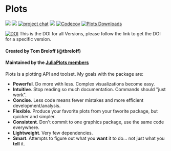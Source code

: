 # Plots

[gh-ci-img]: https://github.com/JuliaPlots/Plots.jl/workflows/ci/badge.svg?branch=master
[gh-ci-url]: https://github.com/JuliaPlots/Plots.jl/actions?query=workflow%3Aci

[pkgeval-img]: https://juliaci.github.io/NanosoldierReports/pkgeval_badges/P/Plots.svg
[pkgeval-url]: https://juliaci.github.io/NanosoldierReports/pkgeval_badges/report.html

[gitter-img]: https://badges.gitter.im/tbreloff/Plots.jl.svg
[gitter-url]: https://gitter.im/tbreloff/Plots.jl?utm_source=badge&utm_medium=badge&utm_campaign=pr-badge&utm_content=badge

[docs-img]: https://img.shields.io/badge/docs-stable-blue.svg
[docs-url]: https://docs.juliaplots.org/stable/

[![][gh-ci-img]][gh-ci-url]
[![][pkgeval-img]][pkgeval-url]
[![project chat](https://img.shields.io/badge/zulip-join_chat-brightgreen.svg)](https://julialang.zulipchat.com/#narrow/stream/236493-plots)
[![][docs-img]][docs-url]
[![Codecov](https://codecov.io/gh/JuliaPlots/Plots.jl/branch/master/graph/badge.svg)](https://codecov.io/gh/JuliaPlots/Plots.jl)
[![Plots Downloads](https://shields.io/endpoint?url=https://pkgs.genieframework.com/api/v1/badge/Plots)](https://pkgs.genieframework.com?packages=Plots)

[![DOI](https://zenodo.org/badge/DOI/10.5281/zenodo.4725317.svg)](https://doi.org/10.5281/zenodo.4725317)
This is the DOI for all Versions, please follow the link to get the DOI for a specific version.


#### Created by Tom Breloff (@tbreloff)

#### Maintained by the [JuliaPlots members](https://github.com/orgs/JuliaPlots/people)

Plots is a plotting API and toolset.  My goals with the package are:

- **Powerful**.  Do more with less.  Complex visualizations become easy.
- **Intuitive**.  Stop reading so much documentation.  Commands should "just work".
- **Concise**.  Less code means fewer mistakes and more efficient development/analysis.
- **Flexible**.  Produce your favorite plots from your favorite package, but quicker and simpler.
- **Consistent**.  Don't commit to one graphics package, use the same code everywhere.
- **Lightweight**.  Very few dependencies.
- **Smart**. Attempts to figure out what you **want** it to do... not just what you **tell** it.
